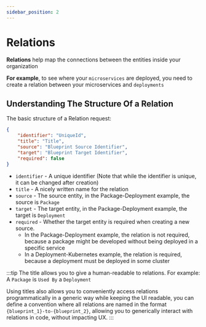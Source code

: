 ```yaml
---
sidebar_position: 2
---
```


# Relations

**Relations** help map the connections between the entities inside your organization

**For example**, to see where your `microservices` are deployed, you need to create a relation between your microservices and `deployments`

## Understanding The Structure Of a Relation

The basic structure of a Relation request:

```json
{
    "identifier": "UniqueId",
    "title": "Title",
    "source": "Blueprint Source Identifier",
    "target": "Blueprint Target Identifier",
    "required": false
}
```

- `identifier` - A unique identifier (Note that while the identifier is unique, it can be changed after creation)
- `title` - A nicely written name for the relation
- `source` - The source entity, in the Package-Deployment example, the source is `Package`
- `target` - The target entity, in the Package-Deployment example, the target is `Deployment`
- `required` - Whether the target entity is required when creating a new source.
  - In the Package-Deployment example, the relation is not required, because a package might be developed without being deployed in a specific service
  - In a Deployment-Kubernetes example, the relation is required, because a deployment must be deployed in some cluster

:::tip
The title allows you to give a human-readable to relations. For example: A `Package` is `Used By` a `Deployment`

Using titles also allows you to conveniently access relations programmatically in a generic way while keeping the UI readable, you can define a convention where all relations are named in the format `{blueprint_1}-to-{blueprint_2}`, allowing you to generically interact with relations in code, without impacting UX.
:::